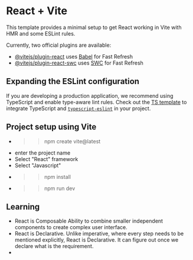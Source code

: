 # React + Vite

This template provides a minimal setup to get React working in Vite with HMR and some ESLint rules.

Currently, two official plugins are available:

- [@vitejs/plugin-react](https://github.com/vitejs/vite-plugin-react/blob/main/packages/plugin-react/README.md) uses [Babel](https://babeljs.io/) for Fast Refresh
- [@vitejs/plugin-react-swc](https://github.com/vitejs/vite-plugin-react-swc) uses [SWC](https://swc.rs/) for Fast Refresh

## Expanding the ESLint configuration

If you are developing a production application, we recommend using TypeScript and enable type-aware lint rules. Check out the [TS template](https://github.com/vitejs/vite/tree/main/packages/create-vite/template-react-ts) to integrate TypeScript and [`typescript-eslint`](https://typescript-eslint.io) in your project.

## Project setup using Vite
* >> npm create vite@latest
* enter the project name
* Select "React" framework
* Select "Javascript"
* >> npm install
* >> npm run dev

## Learning
* React is Composable 
Ability to combine smaller independent components to create complex user interface.
* React is Declarative. 
Unlike imperative, where every step needs to be mentioned explicitly, React is Declarative. It can figure out once we 
declare what is the requirement. 
* 